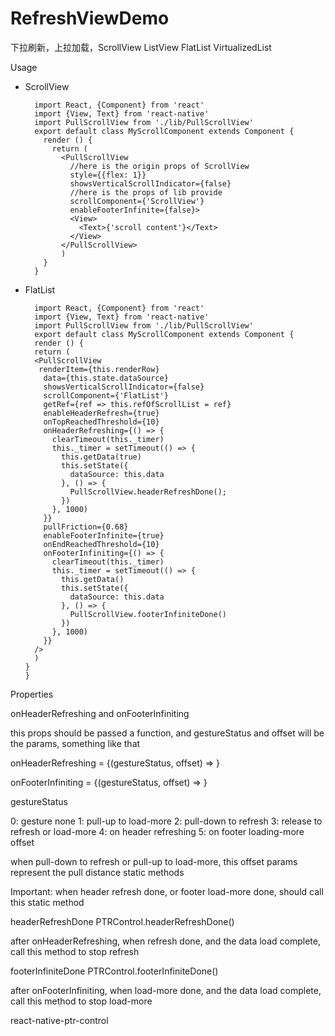 # RefreshViewDemo
下拉刷新，上拉加载，ScrollView ListView FlatList VirtualizedList

Usage

* ScrollView

        import React, {Component} from 'react'
        import {View, Text} from 'react-native'
        import PullScrollView from './lib/PullScrollView'
        export default class MyScrollComponent extends Component {
          render () {
            return (
              <PullScrollView
                //here is the origin props of ScrollView
                style={{flex: 1}}
                showsVerticalScrollIndicator={false}
                //here is the props of lib provide
                scrollComponent={'ScrollView'}
                enableFooterInfinite={false}>
                <View>
                  <Text>{'scroll content'}</Text>
                </View>
              </PullScrollView>
              )
          }
        }
* FlatList

        import React, {Component} from 'react'
        import {View, Text} from 'react-native'
        import PullScrollView from './lib/PullScrollView'
        export default class MyScrollComponent extends Component {
        render () {
        return (
        <PullScrollView
         renderItem={this.renderRow}
          data={this.state.dataSource}
          showsVerticalScrollIndicator={false}
          scrollComponent={'FlatList'}
          getRef={ref => this.refOfScrollList = ref}
          enableHeaderRefresh={true}
          onTopReachedThreshold={10}
          onHeaderRefreshing={() => {
            clearTimeout(this._timer)
            this._timer = setTimeout(() => {
              this.getData(true)
              this.setState({
                dataSource: this.data
              }, () => {
                PullScrollView.headerRefreshDone();
              })
            }, 1000)
          }}
          pullFriction={0.68}
          enableFooterInfinite={true}
          onEndReachedThreshold={10}
          onFooterInfiniting={() => {
            clearTimeout(this._timer)
            this._timer = setTimeout(() => {
              this.getData()
              this.setState({
                dataSource: this.data
              }, () => {
                PullScrollView.footerInfiniteDone()
              })
            }, 1000)
          }}
        />
        )
      }
      }
Properties

onHeaderRefreshing and onFooterInfiniting

this props should be passed a function, and gestureStatus and offset will be the params, something like that

onHeaderRefreshing = {(gestureStatus, offset) => <HeaderRefresh gestureStatus={gestureStatus} offset={offset/>}

onFooterInfiniting = {(gestureStatus, offset) => <FooterInfinite gestureStatus={gestureStatus} offset={offset/>}

gestureStatus

0: gesture none
1: pull-up to load-more
2: pull-down to refresh
3: release to refresh or load-more
4: on header refreshing
5: on footer loading-more
offset

when pull-down to refresh or pull-up to load-more, this offset params represent the pull distance
static methods

Important: when header refresh done, or footer load-more done, should call this static method

headerRefreshDone PTRControl.headerRefreshDone()

after onHeaderRefreshing, when refresh done, and the data load complete, call this method to stop refresh

footerInfiniteDone PTRControl.footerInfiniteDone()

after onFooterInfiniting, when load-more done, and the data load complete, call this method to stop load-more

react-native-ptr-control
